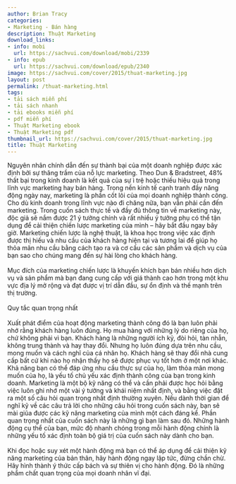 ```yaml
---
author: Brian Tracy
categories:
- Marketing - Bán hàng
description: Thuật Marketing
download_links:
- info: mobi
  url: https://sachvui.com/download/mobi/2339
- info: epub
  url: https://sachvui.com/download/epub/2340
image: https://sachvui.com/cover/2015/thuat-marketing.jpg
layout: post
permalink: /thuat-marketing.html
tags:
- tải sách miễn phí
- tải sách nhanh
- tải ebooks miễn phí
- pdf miễn phí
- Thuật Marketing ebook
- Thuật Marketing pdf
thumbnail_url: https://sachvui.com/cover/2015/thuat-marketing.jpg
title: Thuật Marketing
---
```


 <div class="item-desc text-justify"> <p>Nguyên nhân chính dẫn đến sự thành bại của một doanh nghiệp được xác định bởi sự thăng trầm của nỗ lực marketing. Theo Dun &amp; Bradstreet, 48% thất bại trong kinh doanh là kết quả của sự ì trệ hoặc thiếu hiệu quả trong lĩnh vực marketing hay bán hàng. Trong nền kinh tế cạnh tranh đầy năng động ngày nay, marketing là phần cốt lõi của mọi doanh nghiệp thành công. Cho dù kinh doanh trong lĩnh vực nào đi chăng nữa, bạn vẫn phải cần đến marketing. Trong cuốn sách thực tế và đầy đủ thông tin về marketing này, độc giả sẽ nắm được 21 ý tưởng chính và rất nhiều ý tưởng phụ có thể tận dụng để cải thiện chiến lược marketing của mình – hãy bắt đầu ngay bây giờ. Marketing chiến lược là nghệ thuật, là khoa học trong việc xác định được thị hiếu và nhu cầu của khách hàng hiện tại và tương lai để giúp họ thỏa mãn nhu cầu bằng cách tạo ra và cơ cấu các sản phẩm và dịch vụ của bạn sao cho chúng mang đến sự hài lòng cho khách hàng.<br><br>Mục đích của marketing chiến lược là khuyến khích bạn bán nhiều hơn dịch vụ và sản phẩm mà bạn đang cung cấp với giá thành cao hơn trong một khu vực địa lý mở rộng và đạt được vị trí dẫn đầu, sự ổn định và thế mạnh trên thị trường.<br><br>Quy tắc quan trọng nhất<br><br>Xuất phát điểm của hoạt động marketing thành công đó là bạn luôn phải nhớ rằng khách hàng luôn đúng. Họ mua hàng với những lý do riêng của họ, chứ không phải vì bạn. Khách hàng là những người ích kỷ, đòi hỏi, tàn nhẫn, không trung thành và hay thay đổi. Nhưng họ luôn đúng dựa trên nhu cầu, mong muốn và cách nghĩ của cá nhân họ. Khách hàng sẽ thay đổi nhà cung cấp bất cứ khi nào họ nhận thấy họ sẽ được phục vụ tốt hơn ở một nơi khác. Khả năng bạn có thể đáp ứng nhu cầu thực sự của họ, làm thỏa mãn mong muốn của họ, là yếu tố chủ yếu xác định thành công của bạn trong kinh doanh. Marketing là một bộ kỹ năng có thể và cần phải được học hỏi bằng việc luôn ghi nhớ một vài ý tưởng và khái niệm nhất định, và bằng việc đặt ra một số câu hỏi quan trọng nhất định thường xuyên. Nếu dành thời gian để nghĩ kỹ về các câu trả lời cho những câu hỏi trong cuốn sách này, bạn sẽ mài giũa được các kỹ năng marketing của mình một cách đáng kể. Phần quan trọng nhất của cuốn sách này là những gì bạn làm sau đó. Những hành động cụ thể của bạn, mức độ nhanh chóng trong mỗi hành động chính là những yếu tố xác định toàn bộ giá trị của cuốn sách này dành cho bạn.<br><br>Khi đọc hoặc suy xét một hành động mà bạn có thể áp dụng để cải thiện kỹ năng marketing của bản thân, hãy hành động ngay lập tức, đừng chần chừ. Hãy hình thành ý thức cấp bách và sự thiên vị cho hành động. Đó là những phẩm chất quan trọng của mọi doanh nhân vĩ đại.</p> </div>